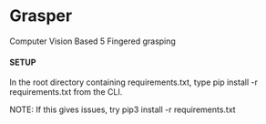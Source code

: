# Grasper
Computer Vision Based 5 Fingered grasping

#### SETUP ####
In the root directory containing requirements.txt, type
pip install -r requirements.txt from the CLI.

NOTE: If this gives issues, try pip3 install -r requirements.txt
